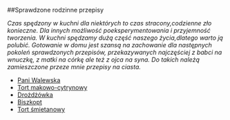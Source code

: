 ##Sprawdzone rodzinne przepisy

*Czas spędzony w kuchni dla niektórych to czas stracony,codzienne zło konieczne. Dla innych możliwość poeksperymentowania  i przyjemność tworzenia. W kuchni spędzamy dużą część naszego życia,dlatego warto ją polubić. Gotowanie w domu jest szansą na zachowanie dla następnych pokoleń sprawdzonych przepisów, przekazywanych najczęściej z babci na wnuczkę, z matki na córkę ale też z ojca na syna. Do takich należą zamieszczone przeze mnie przepisy na ciasta.*  
* [Pani Walewska](https://github.com/henia2064/favourite/blob/master/titbit.md)
* [Tort makowo-cytrynowy](https://github.com/henia2064/favourite/blob/master/titbit2.md)
* [Drożdżówka](https://github.com/henia2064/favourite/blob/master/titbit3.md)
* [Biszkopt](https://github.com/henia2064/favourite/blob/master/titbit4.md)
* [Tort śmietanowy](https://github.com/henia2064/favourite/blob/master/titbit5.md)

